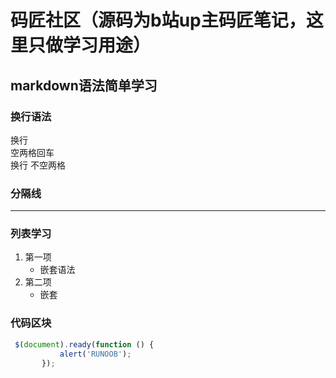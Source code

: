 # 码匠社区（源码为b站up主码匠笔记，这里只做学习用途）


## markdown语法简单学习  
### 换行语法  
换行  
空两格回车  
换行
不空两格
 
### 分隔线
***
### 列表学习
1. 第一项  
    * 嵌套语法  
2. 第二项
    * 嵌套
    
### 代码区块

```javascript
 $(document).ready(function () {
           alert('RUNOOB');
       });
```
    
  
  
        

